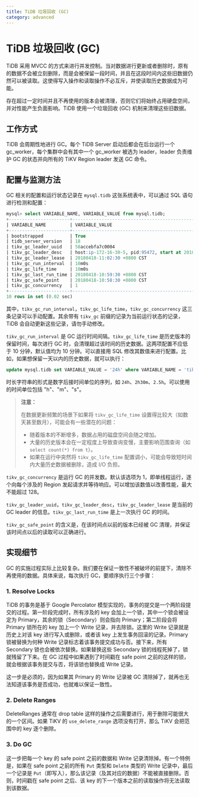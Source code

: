 ```yaml
---
title: TiDB 垃圾回收 (GC)
category: advanced
---
```


# TiDB 垃圾回收 (GC)

TiDB 采用 MVCC 的方式来进行并发控制。当对数据进行更新或者删除时，原有的数据不会被立刻删除，而是会被保留一段时间，并且在这段时间内这些旧数据仍然可以被读取。这使得写入操作和读取操作不必互斥，并使读取历史数据成为可能。

存在超过一定时间并且不再使用的版本会被清理，否则它们将始终占用硬盘空间，并对性能产生负面影响。TiDB 使用一个垃圾回收 (GC) 机制来清理这些旧数据。

## 工作方式

TiDB 会周期性地进行 GC。每个 TiDB Server 启动后都会在后台运行一个 gc_worker，每个集群中会有其中一个 gc_worker 被选为 leader，leader 负责维护 GC 的状态并向所有的 TiKV Region leader 发送 GC 命令。

## 配置与监测方法

GC 相关的配置和运行状态记录在 `mysql.tidb` 这张系统表中，可以通过 SQL 语句进行检测和配置：

```sql
mysql> select VARIABLE_NAME, VARIABLE_VALUE from mysql.tidb;
+-----------------------+------------------------------------------------------------------------------------------------+
| VARIABLE_NAME         | VARIABLE_VALUE                                                                                 |
+-----------------------+------------------------------------------------------------------------------------------------+
| bootstrapped          | True                                                                                           |
| tidb_server_version   | 18                                                                                             |
| tikv_gc_leader_uuid   | 58accebfa7c0004                                                                                |
| tikv_gc_leader_desc   | host:ip-172-16-30-5, pid:95472, start at 2018-04-11 13:43:30.73076656 +0800 CST m=+0.068873865 |
| tikv_gc_leader_lease  | 20180418-11:02:30 +0800 CST                                                                    |
| tikv_gc_run_interval  | 10m0s                                                                                          |
| tikv_gc_life_time     | 10m0s                                                                                          |
| tikv_gc_last_run_time | 20180418-10:59:30 +0800 CST                                                                    |
| tikv_gc_safe_point    | 20180418-10:58:30 +0800 CST                                                                    |
| tikv_gc_concurrency   | 1                                                                                              |
+-----------------------+------------------------------------------------------------------------------------------------+
10 rows in set (0.02 sec)
```

其中，`tikv_gc_run_interval`，`tikv_gc_life_time`，`tikv_gc_concurrency` 这三条记录可以手动配置。其余带有 `tikv_gc` 前缀的记录为当前运行状态的记录， TiDB 会自动更新这些记录，请勿手动修改。

`tikv_gc_run_interval` 是 GC 运行时间间隔。`tikv_gc_life_time` 是历史版本的保留时间，每次进行 GC 时，会清理超过该时间的历史数据。这两项配置不应低于 10 分钟，默认值均为 10 分钟。可以直接用 SQL 修改其数值来进行配置。比如，如果想保留一天以内的历史数据，就可以执行：

```sql
update mysql.tidb set VARIABLE_VALUE = '24h' where VARIABLE_NAME = 'tikv_gc_life_time';
```

时长字符串的形式是数字后接时间单位的序列，如 `24h`、`2h30m`、`2.5h`。可以使用的时间单位包括 "h"、"m"、"s"。

> **注意：**
>
> 在数据更新频繁的场景下如果将 `tikv_gc_life_time` 设置得比较大（如数天甚至数月），可能会有一些潜在的问题：
>
> * 随着版本的不断增多，数据占用的磁盘空间会随之增加。
> * 大量的历史版本会在一定程度上导致查询变慢，主要影响范围查询（如 `select count(*) from t`）。
> * 如果在运行中突然将 `tikv_gc_life_time` 配置调小，可能会导致短时间内大量历史数据被删除，造成 I/O 负担。

`tikv_gc_concurrency` 是运行 GC 的并发数。默认该选项为 1，即单线程运行，逐个向每个涉及的 Region 发起请求并等待响应。可以增加该数值以改善性能，最大不能超过 128。

`tikv_gc_leader_uuid`，`tikv_gc_leader_desc`，`tikv_gc_leader_lease` 是当前的 GC leader 的信息。`tikv_gc_last_run_time` 是上一次执行 GC 的时间。

`tikv_gc_safe_point` 的含义是，在该时间点以前的版本已经被 GC 清理，并保证该时间点以后的读取可以正确进行。

## 实现细节

GC 的实施过程实际上比较复杂。我们要在保证一致性不被破坏的前提下，清除不再使用的数据。具体来说，每次执行 GC，要顺序执行三个步骤：

### 1. Resolve Locks

TiDB 的事务是基于 Google Percolator 模型实现的，事务的提交是一个两阶段提交的过程。第一阶段完成时，所有涉及的 key 会加上一个锁，其中一个锁会被设定为 Primary，其余的锁（Secondary）则会指向 Primary；第二阶段会将 Primary 锁所在的 key 加上一个 Write 记录，并去除锁。这里的 Write 记录就是历史上对该 key 进行写入或删除，或者该 key 上发生事务回滚的记录。Primary 锁被替换为何种 Write 记录标志着该事务提交成功与否。接下来，所有 Secondary 锁也会被依次替换。如果替换这些 Secondary 锁的线程死掉了，锁就残留了下来。在 GC 过程中如果遇到了时间戳在 safe point 之前的这样的锁，就会根据该事务提交与否，将该锁也替换成 Write 记录。

这一步是必须的，因为如果其 Primary 的 Write 记录被 GC 清除掉了，就再也无法知道该事务是否成功，也就难以保证一致性。

### 2. Delete Ranges

DeleteRanges 通常在 drop table 这样的操作之后需要进行，用于删除可能很大的一个区间。如果 TiKV 的 `use_delete_range` 选项没有打开，那么 TiKV 会把范围中的 key 逐个删除。

### 3. Do GC

这一步把每一个 key 的 safe point 之前的数据和 Write 记录清除掉。有一个特例是，如果在 safe point 之前的所有 `Put` 类型和 `Delete` 类型的 Write 记录中，最后一个记录是 `Put`（即写入），那么该记录（及其对应的数据）不能被直接删除。否则，时间戳在 safe point 之后、该 key 的下一个版本之前的读取操作将无法读取到该数据。
